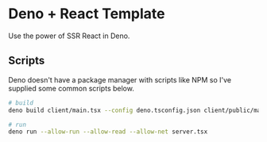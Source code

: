 # Deno + React Template

Use the power of SSR React in Deno.

## Scripts

Deno doesn't have a package manager with scripts like NPM so I've supplied some common scripts below.

```bash
# build
deno build client/main.tsx --config deno.tsconfig.json client/public/main.bundle.js

# run
deno run --allow-run --allow-read --allow-net server.tsx
```
